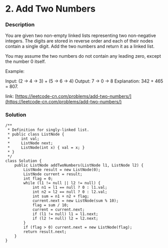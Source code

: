 # 2. Add Two Numbers

### Description

You are given two non-empty linked lists representing two non-negative integers. The digits are stored in reverse order and each of their nodes contain a single digit. Add the two numbers and return it as a linked list.

You may assume the two numbers do not contain any leading zero, except the number 0 itself.

Example:

Input: \(2 -&gt; 4 -&gt; 3\) + \(5 -&gt; 6 -&gt; 4\) Output: 7 -&gt; 0 -&gt; 8 Explanation: 342 + 465 = 807.

link:  [https://leetcode-cn.com/problems/add-two-numbers/](https://leetcode-cn.com/problems/add-two-numbers/)

### Solution

```text
/**
 * Definition for singly-linked list.
 * public class ListNode {
 *     int val;
 *     ListNode next;
 *     ListNode(int x) { val = x; }
 * }
 */
class Solution {
    public ListNode addTwoNumbers(ListNode l1, ListNode l2) {
        ListNode result = new ListNode(0);
        ListNode current = result;
        int flag = 0;
        while (l1 != null || l2 != null) {
            int n1 = l1 == null ? 0 : l1.val;
            int n2 = l2 == null ? 0 : l2.val;
            int sum = n1 + n2 + flag;
            current.next = new ListNode(sum % 10);
            flag = sum / 10;
            current = current.next;
            if (l1 != null) l1 = l1.next;
            if (l2 != null) l2 = l2.next;
        }
        if (flag > 0) current.next = new ListNode(flag);
        return result.next;
    }
}
```




